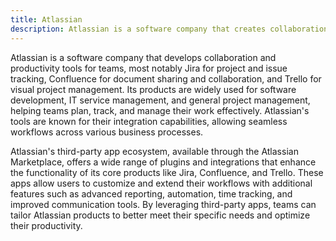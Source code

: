 ```yaml
---
title: Atlassian
description: Atlassian is a software company that creates collaboration and productivity tools like Jira, Confluence, and Trello, used for project tracking, document sharing, and visual project management.
---
```


Atlassian is a software company that develops collaboration and productivity tools for teams, most notably Jira for project and issue tracking, Confluence for document sharing and collaboration, and Trello for visual project management. Its products are widely used for software development, IT service management, and general project management, helping teams plan, track, and manage their work effectively. Atlassian's tools are known for their integration capabilities, allowing seamless workflows across various business processes.

Atlassian's third-party app ecosystem, available through the Atlassian Marketplace, offers a wide range of plugins and integrations that enhance the functionality of its core products like Jira, Confluence, and Trello. These apps allow users to customize and extend their workflows with additional features such as advanced reporting, automation, time tracking, and improved communication tools. By leveraging third-party apps, teams can tailor Atlassian products to better meet their specific needs and optimize their productivity.
